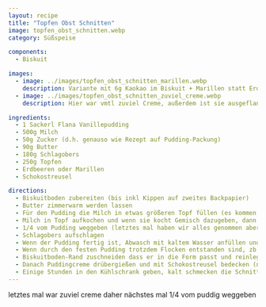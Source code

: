 ```yaml
---
layout: recipe
title: "Topfen Obst Schnitten"
image: topfen_obst_schnitten.webp
category: Süßspeise

components:
  - Biskuit

images:
  - image: ../images/topfen_obst_schnitten_marillen.webp
    description: Variante mit 6g Kaokao im Biskuit + Marillen statt Erdbeeren war auch ganz gut aber Marillen waren leider zu hart bzw sauer. Besser passen Erdbeeren
  - image: ../images/topfen_obst_schnitten_zuviel_creme.webp
    description: Hier war vmtl zuviel Creme, außerdem ist sie ausgeflankt (hat zwar gut geschmeckt aber schaut nicht super aus)

ingredients:
  - 1 Sackerl Flana Vanillepudding
  - 500g Milch
  - 50g Zucker (d.h. genauso wie Rezept auf Pudding-Packung)
  - 90g Butter
  - 180g Schlagobers
  - 250g Topfen
  - Erdbeeren oder Marillen
  - Schokostreusel

directions:
  - Biskuitboden zubereiten (bis inkl Kippen auf zweites Backpapier)
  - Butter zimmerwarm werden lassen
  - Für den Pudding die Milch in etwas größeren Topf füllen (es kommen noch alle anderen Zutaten in den Topf), etwas davon in Schüssel rausleeren und mit Puddingpulver und Zucker vermischen
  - Milch in Topf aufkochen und wenn sie kocht Gemisch dazugeben, dann ca 1min kochen lassen während man umrührt und Pudding auskühlen lassen
  - 1/4 vom Pudding weggeben (letztes mal haben wir alles genommen aber es war zuviel Creme!)
  - Schlagobers aufschlagen
  - Wenn der Pudding fertig ist, Abwasch mit kaltem Wasser anfüllen und Topf reinstellen damit der Pudding schneller auskühlt. Kurz danach die zimmerwarme Butte einrühren und danach den Topfen und danach das Schlagobers einrühren (alles sollte ca dieselbe Temperatur haben damit die Butter nicht ausflockt, aber der Pudding sollte noch nicht fest werden).
  - Wenn durch den festen Pudding trotzdem Flocken entstanden sind, zb in der Abwasch heißes Wasser einlassen, Topf reinstellen und umrühren bis es eine cremige Konsistenz ist [(Quelle)](https://www.chefkoch.de/forum/2,10,18142/Buttercreme-flockt.html)
  - Biskuitboden-Rand zuschneiden dass er in die Form passt und reinlegen, mit passender Marmelade bestreichen und Obst in Stücke schneiden und belegen
  - Danach Puddingcreme drübergießen und mit Schokostreusel bedecken (nächstes Mal evtl erst wenn kalt?)
  - Einige Stunden in den Kühlschrank geben, kalt schmecken die Schnitten am Besten
---
```


letztes mal war zuviel creme daher nächstes mal 1/4 vom puddig weggeben
